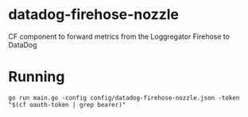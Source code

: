 # datadog-firehose-nozzle
CF component to forward metrics from the Loggregator Firehose to DataDog

# Running 
```
go run main.go -config config/datadog-firehose-nozzle.json -token "$(cf oauth-token | grep bearer)"
```
